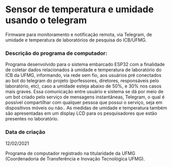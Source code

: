 # Sensor de temperatura e umidade usando o telegram
Firmware para monitoramento e notificação remota, via Telegram, de umidade e temperatura de laboratórios de pesquisa do ICB/UFMG.


### Descrição do programa de computador:

Programa desenvolvido para o sistema embarcado ESP32 com a finalidade de coletar dados relacionados à umidade e temperatura de laboratório do ICB da UFMG, informando, via rede sem fio, aos usuários pré conectados ao bot do telegram do projeto (porfessores, diretores, responsáveis pelo laboratório, etc), caso a umidade esteja abaixo de 50%, e 30% nos casos mais graves. Essa comunicação entre usuário e sistema se dá por meio de um bot criado pelo serviço de mensagens instantâneas, Telegram, o qual é possível compartilhar com qualquer pessoa que possui o serviço, seja em dispositivos móveis ou não.. As medidas de umidade e temperatura também são apresentadas em um display LCD para os pesquisadores que estão presentes no laboratório.

### Data de criação
12/02/2021


Programa de computador registrado na titularidade da UFMG (Coordenadoria de Transferência e Inovação Tecnológica UFMG).
